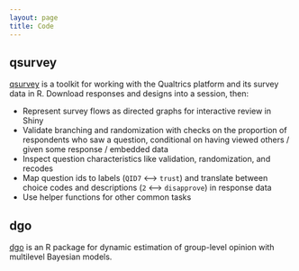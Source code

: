 ```yaml
---
layout: page
title: Code
---
```


## qsurvey

[qsurvey](https://github.com/jamesdunham/qsurvey) is a toolkit for working with
the Qualtrics platform and its survey data in R. Download responses and designs
into a session, then:

* Represent survey flows as directed graphs for interactive review in Shiny
* Validate branching and randomization with checks on the proportion of
  respondents who saw a question, conditional on having viewed others /
  given some response / embedded data
* Inspect question characteristics like validation, randomization, and recodes
* Map question ids to labels (`QID7` ⟷ `trust`) and translate between choice
  codes and descriptions (`2` ⟷ `disapprove`) in response data
* Use helper functions for other common tasks

## dgo

[dgo](https://github.com/jamesdunham/dgo) is an R package for dynamic estimation
of group-level opinion with multilevel Bayesian models. 
